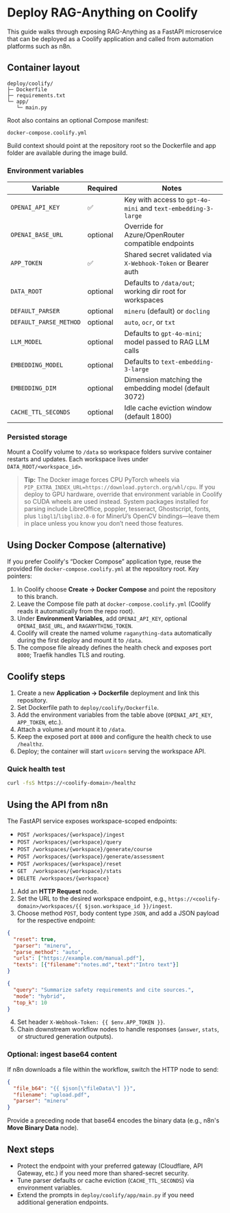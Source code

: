 # Deploy RAG-Anything on Coolify

This guide walks through exposing RAG-Anything as a FastAPI microservice that can be deployed as a Coolify application and called from automation platforms such as n8n.

## Container layout

```
deploy/coolify/
├─ Dockerfile
├─ requirements.txt
└─ app/
   └─ main.py
```

Root also contains an optional Compose manifest:

```
docker-compose.coolify.yml
```

Build context should point at the repository root so the Dockerfile and app folder are available during the image build.

### Environment variables

| Variable | Required | Notes |
| --- | --- | --- |
| `OPENAI_API_KEY` | ✅ | Key with access to `gpt-4o-mini` and `text-embedding-3-large` |
| `OPENAI_BASE_URL` | optional | Override for Azure/OpenRouter compatible endpoints |
| `APP_TOKEN` | ✅ | Shared secret validated via `X-Webhook-Token` or Bearer auth |
| `DATA_ROOT` | optional | Defaults to `/data/out`; working dir root for workspaces |
| `DEFAULT_PARSER` | optional | `mineru` (default) or `docling` |
| `DEFAULT_PARSE_METHOD` | optional | `auto`, `ocr`, or `txt` |
| `LLM_MODEL` | optional | Defaults to `gpt-4o-mini`; model passed to RAG LLM calls |
| `EMBEDDING_MODEL` | optional | Defaults to `text-embedding-3-large` |
| `EMBEDDING_DIM` | optional | Dimension matching the embedding model (default 3072) |
| `CACHE_TTL_SECONDS` | optional | Idle cache eviction window (default 1800) |

### Persisted storage

Mount a Coolify volume to `/data` so workspace folders survive container restarts and updates. Each workspace lives under `DATA_ROOT/<workspace_id>`.

> **Tip:** The Docker image forces CPU PyTorch wheels via `PIP_EXTRA_INDEX_URL=https://download.pytorch.org/whl/cpu`. If you deploy to GPU hardware, override that environment variable in Coolify so CUDA wheels are used instead. System packages installed for parsing include LibreOffice, poppler, tesseract, Ghostscript, fonts, plus `libgl1`/`libglib2.0-0` for MinerU’s OpenCV bindings—leave them in place unless you know you don’t need those features.

## Using Docker Compose (alternative)

If you prefer Coolify's “Docker Compose” application type, reuse the provided file `docker-compose.coolify.yml` at the repository root. Key pointers:

1. In Coolify choose **Create → Docker Compose** and point the repository to this branch.
2. Leave the Compose file path at `docker-compose.coolify.yml` (Coolify reads it automatically from the repo root).
3. Under **Environment Variables**, add `OPENAI_API_KEY`, optional `OPENAI_BASE_URL`, and `RAGANYTHING_TOKEN`.
4. Coolify will create the named volume `raganything-data` automatically during the first deploy and mount it to `/data`.
5. The compose file already defines the health check and exposes port `8000`; Traefik handles TLS and routing.

## Coolify steps

1. Create a new **Application → Dockerfile** deployment and link this repository.
2. Set Dockerfile path to `deploy/coolify/Dockerfile`.
3. Add the environment variables from the table above (`OPENAI_API_KEY`, `APP_TOKEN`, etc.).
4. Attach a volume and mount it to `/data`.
5. Keep the exposed port at `8000` and configure the health check to use `/healthz`.
6. Deploy; the container will start `uvicorn` serving the workspace API.

### Quick health test

```bash
curl -fsS https://<coolify-domain>/healthz
```

## Using the API from n8n

The FastAPI service exposes workspace-scoped endpoints:

- `POST /workspaces/{workspace}/ingest`
- `POST /workspaces/{workspace}/query`
- `POST /workspaces/{workspace}/generate/course`
- `POST /workspaces/{workspace}/generate/assessment`
- `POST /workspaces/{workspace}/reset`
- `GET  /workspaces/{workspace}/stats`
- `DELETE /workspaces/{workspace}`

1. Add an **HTTP Request** node.
2. Set the URL to the desired workspace endpoint, e.g., `https://<coolify-domain>/workspaces/{{ $json.workspace_id }}/ingest`.
3. Choose method `POST`, body content type `JSON`, and add a JSON payload for the respective endpoint:

```json
{ 
  "reset": true,
  "parser": "mineru",
  "parse_method": "auto",
  "urls": ["https://example.com/manual.pdf"],
  "texts": [{"filename":"notes.md","text":"Intro text"}]
} 
```

```json
{
  "query": "Summarize safety requirements and cite sources.",
  "mode": "hybrid",
  "top_k": 10
}
```

4. Set header `X-Webhook-Token: {{ $env.APP_TOKEN }}`.
5. Chain downstream workflow nodes to handle responses (`answer`, `stats`, or structured generation outputs).

### Optional: ingest base64 content

If n8n downloads a file within the workflow, switch the HTTP node to send:

```json
{
  "file_b64": "{{ $json[\"fileData\"] }}",
  "filename": "upload.pdf",
  "parser": "mineru"
}
```

Provide a preceding node that base64 encodes the binary data (e.g., n8n's **Move Binary Data** node).

## Next steps

- Protect the endpoint with your preferred gateway (Cloudflare, API Gateway, etc.) if you need more than shared-secret security.
- Tune parser defaults or cache eviction (`CACHE_TTL_SECONDS`) via environment variables.
- Extend the prompts in `deploy/coolify/app/main.py` if you need additional generation endpoints.
